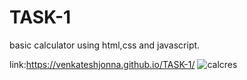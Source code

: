 # TASK-1
basic calculator using html,css and javascript.


link:https://venkateshjonna.github.io/TASK-1/
![calcres](https://github.com/venkateshjonna/TASK-1/assets/110156731/fb963e56-9cb2-4fe6-a647-c2eddcee5163)

